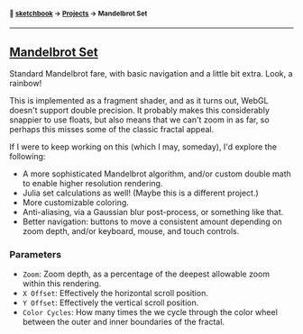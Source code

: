 #### <sup>:notebook: [sketchbook](https://github.com/flatpickles/sketchbook) → [Projects](../) → Mandelbrot Set</sup>
---

## [Mandelbrot Set](https://sketchbook.flatpickles.com/#mandelbrot-set)

Standard Mandelbrot fare, with basic navigation and a little bit extra. Look, a rainbow!

This is implemented as a fragment shader, and as it turns out, WebGL doesn't support double precision. It probably makes this considerably snappier to use floats, but also means that we can't zoom in as far, so perhaps this misses some of the classic fractal appeal.

If I were to keep working on this (which I may, someday), I'd explore the following:
* A more sophisticated Mandelbrot algorithm, and/or custom double math to enable higher resolution rendering.
* Julia set calculations as well! (Maybe this is a different project.)
* More customizable coloring.
* Anti-aliasing, via a Gaussian blur post-process, or something like that.
* Better navigation: buttons to move a consistent amount depending on zoom depth, and/or keyboard, mouse, and touch controls.

### Parameters

* `Zoom`: Zoom depth, as a percentage of the deepest allowable zoom within this rendering.
* `X Offset`: Effectively the horizontal scroll position.
* `Y Offset`: Effectively the vertical scroll position.
* `Color Cycles`: How many times the we cycle through the color wheel between the outer and inner boundaries of the fractal.
